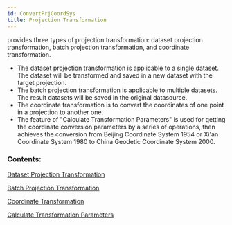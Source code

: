 ```yaml
---
id: ConvertPrjCoordSys
title: Projection Transformation
---
```

provides three types of projection transformation: dataset projection
transformation, batch projection transformation, and coordinate
transformation.

* The dataset projection transformation is applicable to a single dataset. The dataset will be transformed and saved in a new dataset with the target projection. 
* The batch projection transformation is applicable to multiple datasets. The result datasets will be saved in the original datasource. 
* The coordinate transformation is to convert the coordinates of one point in a projection to another one.
* The feature of "Calculate Transformation Parameters" is used for getting the coordinate conversion parameters by a series of operations, then achieves the conversion from Beijing Coordinate System 1954 or Xi'an Coordinate System 1980 to China Geodetic Coordinate System 2000.

###  Contents:

[Dataset Projection Transformation](ConvertPrjCoordSysSingle)

[Batch Projection Transformation](ConvertPrjCoordSysBatch)

[Coordinate Transformation](ConvertPointPrjCoordSys)

[Calculate Transformation Parameters](Coordinatetransformation)
